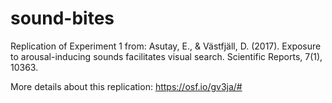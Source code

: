 # sound-bites

Replication of Experiment 1 from: Asutay, E., & Västfjäll, D. (2017). Exposure to arousal-inducing sounds facilitates visual search. Scientific Reports, 7(1), 10363.

More details about this replication: https://osf.io/gv3ja/#
